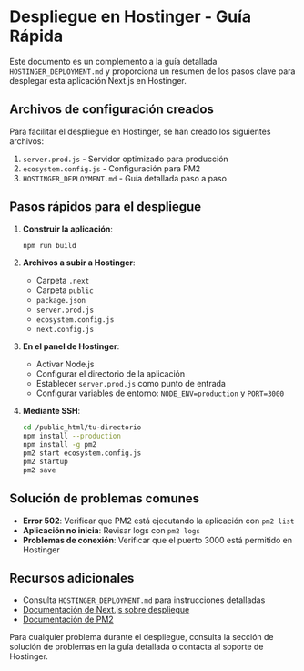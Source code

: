 # Despliegue en Hostinger - Guía Rápida

Este documento es un complemento a la guía detallada `HOSTINGER_DEPLOYMENT.md` y proporciona un resumen de los pasos clave para desplegar esta aplicación Next.js en Hostinger.

## Archivos de configuración creados

Para facilitar el despliegue en Hostinger, se han creado los siguientes archivos:

1. `server.prod.js` - Servidor optimizado para producción
2. `ecosystem.config.js` - Configuración para PM2
3. `HOSTINGER_DEPLOYMENT.md` - Guía detallada paso a paso

## Pasos rápidos para el despliegue

1. **Construir la aplicación**:
   ```bash
   npm run build
   ```

2. **Archivos a subir a Hostinger**:
   - Carpeta `.next`
   - Carpeta `public`
   - `package.json`
   - `server.prod.js`
   - `ecosystem.config.js`
   - `next.config.js`

3. **En el panel de Hostinger**:
   - Activar Node.js
   - Configurar el directorio de la aplicación
   - Establecer `server.prod.js` como punto de entrada
   - Configurar variables de entorno: `NODE_ENV=production` y `PORT=3000`

4. **Mediante SSH**:
   ```bash
   cd /public_html/tu-directorio
   npm install --production
   npm install -g pm2
   pm2 start ecosystem.config.js
   pm2 startup
   pm2 save
   ```

## Solución de problemas comunes

- **Error 502**: Verificar que PM2 está ejecutando la aplicación con `pm2 list`
- **Aplicación no inicia**: Revisar logs con `pm2 logs`
- **Problemas de conexión**: Verificar que el puerto 3000 está permitido en Hostinger

## Recursos adicionales

- Consulta `HOSTINGER_DEPLOYMENT.md` para instrucciones detalladas
- [Documentación de Next.js sobre despliegue](https://nextjs.org/docs/app/building-your-application/deploying)
- [Documentación de PM2](https://pm2.keymetrics.io/docs/usage/quick-start/)

Para cualquier problema durante el despliegue, consulta la sección de solución de problemas en la guía detallada o contacta al soporte de Hostinger.